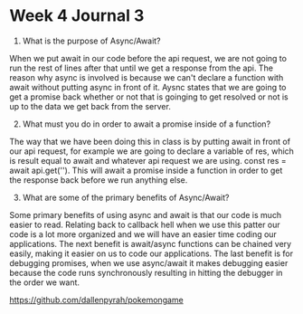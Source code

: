 # Week 4 Journal 3

1. What is the purpose of Async/Await?

When we put await in our code before the api request, we are not going to run the rest of lines after that until we get a response from the api. The reason why async is involved is because we can't declare a function with await without putting async in front of it. Aysnc states that we are going to get a promise back whether or not that is goinging to get resolved or not is up to the data we get back from the server.  

2. What must you do in order to await a promise inside of a function?

The way that we have been doing this in class is by putting await in front of our api request, for example we are going to declare a variable of res, which is result equal to await and whatever api request we are using. const res = await api.get('').
This will await a promise inside a function in order to get the response back before we run anything else. 

3. What are some of the primary benefits of Async/Await?

Some primary benefits of using async and await is that our code is much easier to read. Relating back to callback hell when we use this patter our code is a lot more organized and we will have an easier time coding our applications. The next benefit is await/async functions can be chained very easily, making it easier on us to code our applications. The last benefit is for debugging promises, when we use async/await it makes debugging easier because the code runs synchronously resulting in hitting the debugger in the order we want. 

https://github.com/dallenpyrah/pokemongame